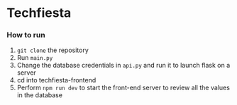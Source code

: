 # Techfiesta

### How to run

1. `git clone` the repository
2. Run `main.py`
3. Change the database credentials in `api.py` and run it to launch flask on a server
4. cd into techfiesta-frontend
5. Perform `npm run dev` to start the front-end server to review all the values in the database
